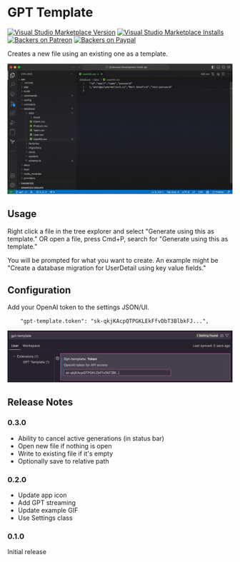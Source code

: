 # GPT Template

[![Visual Studio Marketplace Version](https://img.shields.io/visual-studio-marketplace/v/polymermallard.gpt-template.svg)](https://marketplace.visualstudio.com/items?itemName=polymermallard.gpt-template)
[![Visual Studio Marketplace Installs](https://img.shields.io/visual-studio-marketplace/i/polymermallard.gpt-template.svg)](https://marketplace.visualstudio.com/items?itemName=polymermallard.gpt-template)
[![Backers on Patreon](https://img.shields.io/badge/backer-Patreon-orange.svg)](https://www.patreon.com/mattkenefick)
[![Backers on Paypal](https://img.shields.io/badge/backer-Paypal-blue.svg)](https://paypal.me/polymermallard)

Creates a new file using an existing one as a template.

![Example](./assets/gpt-template.gif)

## Usage

Right click a file in the tree explorer and select "Generate using this as template." OR open a file, press Cmd+P, search for "Generate using this as template."

You will be prompted for what you want to create. An example might be "Create a database migration for UserDetail using key value fields."

## Configuration

Add your OpenAI token to the settings JSON/UI.

```
	"gpt-template.token": "sk-qkjKAcpQTPGKLEkFfvDbT3BlbkFJ...",
```

![Settings](./assets/settings.png)

## Release Notes

### 0.3.0

-   Ability to cancel active generations (in status bar)
-   Open new file if nothing is open
-   Write to existing file if it's empty
-   Optionally save to relative path

### 0.2.0

-   Update app icon
-   Add GPT streaming
-   Update example GIF
-   Use Settings class

### 0.1.0

Initial release

